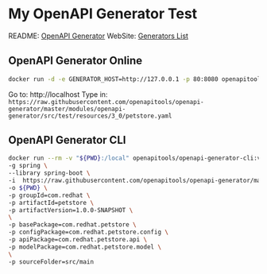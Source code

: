 # My OpenAPI Generator Test

README: [OpenAPI Generator](https://github.com/OpenAPITools/openapi-generator#16---docker)
WebSite: [Generators List](https://openapi-generator.tech/docs/generators/)

## OpenAPI Generator Online

```bash
docker run -d -e GENERATOR_HOST=http://127.0.0.1 -p 80:8080 openapitools/openapi-generator-online:v6.0.1
```

Go to: http://localhost
Type in: `https://raw.githubusercontent.com/openapitools/openapi-generator/master/modules/openapi-generator/src/test/resources/3_0/petstore.yaml`

## OpenAPI Generator CLI

```bash
docker run --rm -v "${PWD}:/local" openapitools/openapi-generator-cli:v6.0.1 generate \
-g spring \
--library spring-boot \
-i  https://raw.githubusercontent.com/openapitools/openapi-generator/master/modules/openapi-generator/src/test/resources/3_0/petstore.yaml \
-o ${PWD} \
-p groupId=com.redhat \
-p artifactId=petstore \
-p artifactVersion=1.0.0-SNAPSHOT \
\
-p basePackage=com.redhat.petstore \
-p configPackage=com.redhat.petstore.config \
-p apiPackage=com.redhat.petstore.api \
-p modelPackage=com.redhat.petstore.model \
\
-p sourceFolder=src/main
```